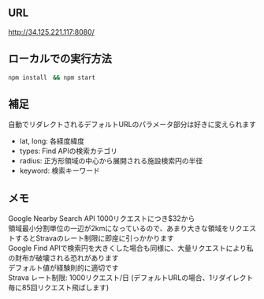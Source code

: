 ## URL
http://34.125.221.117:8080/ </br>

## ローカルでの実行方法
```bash
npm install　&& npm start
```

## 補足
自動でリダレクトされるデフォルトURLのパラメータ部分は好きに変えられます </br>
- lat, long: 各経度緯度
- types: Find APIの検索カテゴリ
- radius: 正方形領域の中心から展開される施設検索円の半径
- keyword: 検索キーワード

## メモ
Google Nearby Search API 1000リクエストにつき$32から </br>
領域最小分割単位の一辺が2kmになっているので、あまり大きな領域をリクエストするとStravaのレート制限に即座に引っかかります </br>
Google Find APIで検索円を大きくした場合も同様に、大量リクエストにより私の財布が破壊される恐れがあります </br>
デフォルト値が経験則的に適切です </br>
Strava レート制限: 1000リクエスト/日 (デフォルトURLの場合、1リダイレクト毎に85回リクエスト飛ばします)

